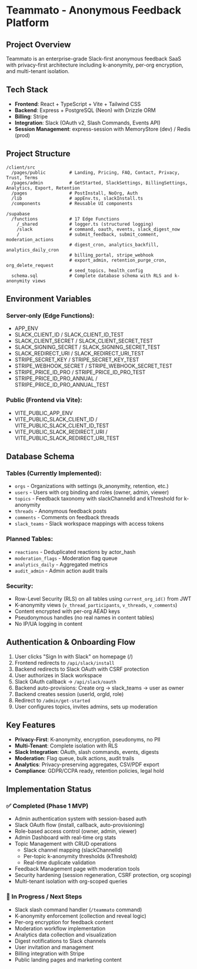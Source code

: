 # Teammato - Anonymous Feedback Platform

## Project Overview

Teammato is an enterprise-grade Slack-first anonymous feedback SaaS with privacy-first architecture including k-anonymity, per-org encryption, and multi-tenant isolation.

## Tech Stack

- **Frontend**: React + TypeScript + Vite + Tailwind CSS
- **Backend**: Express + PostgreSQL (Neon) with Drizzle ORM
- **Billing**: Stripe
- **Integration**: Slack (OAuth v2, Slash Commands, Events API)
- **Session Management**: express-session with MemoryStore (dev) / Redis (prod)

## Project Structure

```
/client/src
  /pages/public         # Landing, Pricing, FAQ, Contact, Privacy, Trust, Terms
  /pages/admin          # GetStarted, SlackSettings, BillingSettings, Analytics, Export, Retention
  /pages                # PostInstall, NoOrg, Auth
  /lib                  # appEnv.ts, slackInstall.ts
  /components           # Reusable UI components

/supabase
  /functions            # 17 Edge Functions
    /_shared            # logger.ts (structured logging)
    /slack              # command, oauth, events, slack_digest_now
    /                   # submit_feedback, submit_comment, moderation_actions
                        # digest_cron, analytics_backfill, analytics_daily_cron
                        # billing_portal, stripe_webhook
                        # export_admin, retention_purge_cron, org_delete_request
                        # seed_topics, health_config
  schema.sql            # Complete database schema with RLS and k-anonymity views
```

## Environment Variables

### Server-only (Edge Functions):
- APP_ENV
- SLACK_CLIENT_ID / SLACK_CLIENT_ID_TEST
- SLACK_CLIENT_SECRET / SLACK_CLIENT_SECRET_TEST
- SLACK_SIGNING_SECRET / SLACK_SIGNING_SECRET_TEST
- SLACK_REDIRECT_URI / SLACK_REDIRECT_URI_TEST
- STRIPE_SECRET_KEY / STRIPE_SECRET_KEY_TEST
- STRIPE_WEBHOOK_SECRET / STRIPE_WEBHOOK_SECRET_TEST
- STRIPE_PRICE_ID_PRO / STRIPE_PRICE_ID_PRO_TEST
- STRIPE_PRICE_ID_PRO_ANNUAL / STRIPE_PRICE_ID_PRO_ANNUAL_TEST

### Public (Frontend via Vite):
- VITE_PUBLIC_APP_ENV
- VITE_PUBLIC_SLACK_CLIENT_ID / VITE_PUBLIC_SLACK_CLIENT_ID_TEST
- VITE_PUBLIC_SLACK_REDIRECT_URI / VITE_PUBLIC_SLACK_REDIRECT_URI_TEST

## Database Schema

### Tables (Currently Implemented):
- `orgs` - Organizations with settings (k_anonymity, retention, etc.)
- `users` - Users with org binding and roles (owner, admin, viewer)
- `topics` - Feedback taxonomy with slackChannelId and kThreshold for k-anonymity
- `threads` - Anonymous feedback posts
- `comments` - Comments on feedback threads
- `slack_teams` - Slack workspace mappings with access tokens

### Planned Tables:
- `reactions` - Deduplicated reactions by actor_hash
- `moderation_flags` - Moderation flag queue
- `analytics_daily` - Aggregated metrics
- `audit_admin` - Admin action audit trails

### Security:
- Row-Level Security (RLS) on all tables using `current_org_id()` from JWT
- K-anonymity views (`v_thread_participants`, `v_threads`, `v_comments`)
- Content encrypted with per-org AEAD keys
- Pseudonymous handles (no real names in content tables)
- No IP/UA logging in content

## Authentication & Onboarding Flow

1. User clicks "Sign In with Slack" on homepage (/)
2. Frontend redirects to `/api/slack/install`
3. Backend redirects to Slack OAuth with CSRF protection
4. User authorizes in Slack workspace
5. Slack OAuth callback → `/api/slack/oauth`
6. Backend auto-provisions: Create org → slack_teams → user as owner
7. Backend creates session (userId, orgId, role)
8. Redirect to `/admin/get-started`
9. User configures topics, invites admins, sets up moderation

## Key Features

- **Privacy-First**: K-anonymity, encryption, pseudonyms, no PII
- **Multi-Tenant**: Complete isolation with RLS
- **Slack Integration**: OAuth, slash commands, events, digests
- **Moderation**: Flag queue, bulk actions, audit trails
- **Analytics**: Privacy-preserving aggregates, CSV/PDF export
- **Compliance**: GDPR/CCPA ready, retention policies, legal hold

## Implementation Status

### ✅ Completed (Phase 1 MVP)
- Admin authentication system with session-based auth
- Slack OAuth flow (install, callback, auto-provisioning)
- Role-based access control (owner, admin, viewer)
- Admin Dashboard with real-time org stats
- Topic Management with CRUD operations
  - Slack channel mapping (slackChannelId)
  - Per-topic k-anonymity thresholds (kThreshold)
  - Real-time duplicate validation
- Feedback Management page with moderation tools
- Security hardening (session regeneration, CSRF protection, org scoping)
- Multi-tenant isolation with org-scoped queries

### 🚧 In Progress / Next Steps
- Slack slash command handler (`/teammato` command)
- K-anonymity enforcement (collection and reveal logic)
- Per-org encryption for feedback content
- Moderation workflow implementation
- Analytics data collection and visualization
- Digest notifications to Slack channels
- User invitation and management
- Billing integration with Stripe
- Public landing pages and marketing content
